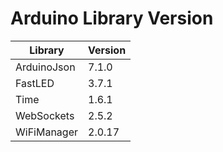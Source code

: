 # Arduino Library Version

| Library | Version |
| ----------- | ----------- |
| ArduinoJson | 7.1.0 |
| FastLED | 3.7.1 |
| Time | 1.6.1 |
| WebSockets | 2.5.2 |
| WiFiManager | 2.0.17 |
